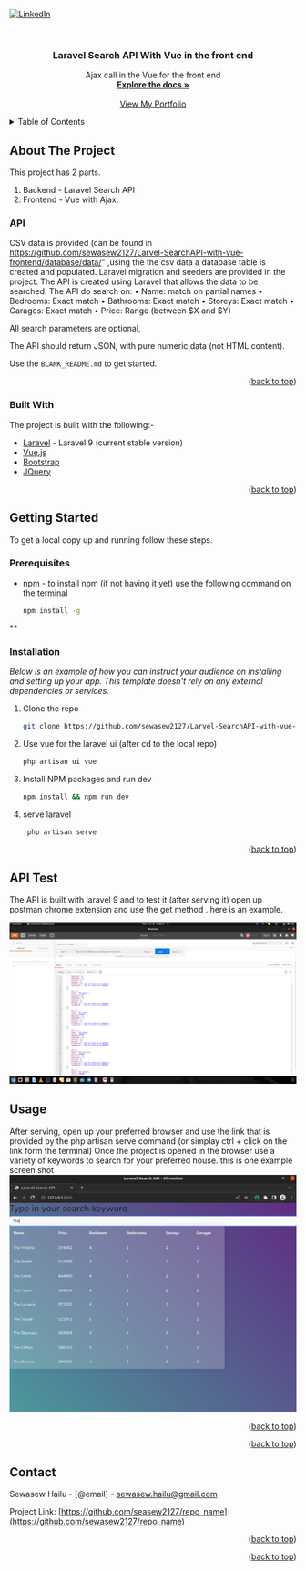 <div id="top"></div>




<!-- PROJECT SHIELDS -->


[![LinkedIn][linkedin-shield]][linkedin-url]



<!-- PROJECT LOGO -->
<br />
<div align="center">


  <h3 align="center">Laravel Search API With Vue in the front end</h3>

  <p align="center">
    Ajax call in the Vue for the front end
    <br />
    <a href="https://github.com/sewasew2127/Larvel-SearchAPI-with-vue-frontend"><strong>Explore the docs »</strong></a>
    <br />
    <br />
    <a href="https://github.com/sewasew2127/my-portfolio">View My Portfolio</a>
       
   
  </p>
</div>



<!-- TABLE OF CONTENTS -->
<details>
  <summary>Table of Contents</summary>
  <ol>
    <li>
      <a href="#about-the-project">About The Project</a>
      <ul>
        <li><a href="#built-with">Built With</a></li>
      </ul>
    </li>
    <li>
      <a href="#getting-started">Getting Started</a>
      <ul>
        <li><a href="#prerequisites">Prerequisites</a></li>
        <li><a href="#installation">Installation</a></li>
      </ul>
    </li>
    <li><a href="#usage">Usage</a></li>
    <li><a href="#roadmap">Roadmap</a></li>
    <li><a href="#contributing">Contributing</a></li>
    <li><a href="#license">License</a></li>
    <li><a href="#contact">Contact</a></li>
    <li><a href="#acknowledgments">Acknowledgments</a></li>
  </ol>
</details>



<!-- ABOUT THE PROJECT -->
## About The Project



This project has 2 parts.
1. Backend - Laravel Search API
2. Frontend - Vue with Ajax.
### API 

CSV data is provided (can be found in https://github.com/sewasew2127/Larvel-SearchAPI-with-vue-frontend/database/data/" ,using the the csv data a database table is created and populated. Laravel migration and seeders are provided in the project.
The API is created using Laravel that allows the data to be searched. 
The API do search on: 
    • Name:  match on partial names
    • Bedrooms: Exact match
    • Bathrooms: Exact match 
    • Storeys: Exact match 
    • Garages: Exact match 
    • Price: Range (between $X and $Y) 
 
All search parameters are optional, 
 
The API should return JSON, with pure numeric data (not HTML content). 

Use the `BLANK_README.md` to get started.

<p align="right">(<a href="#top">back to top</a>)</p>



### Built With

The project is built with the following:-

* [Laravel](https://laravel.com) - Laravel 9 (current stable version)
* [Vue.js](https://vuejs.org/)
* [Bootstrap](https://getbootstrap.com)
* [JQuery](https://jquery.com)

<p align="right">(<a href="#top">back to top</a>)</p>



<!-- GETTING STARTED -->
## Getting Started

To get a local copy up and running follow these steps.

### Prerequisites

* npm - to install npm (if not having it yet) use the following command on the terminal
  ```sh
  npm install -g
  ```
 **

### Installation

_Below is an example of how you can instruct your audience on installing and setting up your app. This template doesn't rely on any external dependencies or services._

1. Clone the repo
   ```sh
   git clone https://github.com/sewasew2127/Larvel-SearchAPI-with-vue-frontend".git
   ```
2. Use vue for the laravel ui (after cd to the local repo)
	 ```sh
   php artisan ui vue
   ```
	
3. Install NPM packages and run dev 
   ```sh
   npm install && npm run dev
   ```
4. serve laravel
   ```sh
    php artisan serve
   ```

<p align="right">(<a href="#top">back to top</a>)</p>


<!-- API test -->
## API Test
The API is built with laravel 9 and to test it (after serving it)
open up postman chrome extension and use the get method . here is an example.

[![APi Screen Shot][api-screenshot]](#)

<!-- USAGE EXAMPLES -->
## Usage

After serving, open up your preferred browser and use the link that is provided by the php artisan serve command (or simplay ctrl + click on the link form the terminal)
Once the project is opened in the browser use a variety of keywords to search for your preferred house.
this is one example screen shot
[![Product Name Screen Shot][product-screenshot]](#)


<p align="right">(<a href="#top">back to top</a>)</p>





<p align="right">(<a href="#top">back to top</a>)</p>




<!-- CONTACT -->
## Contact

Sewasew Hailu - [@email] - sewasew.hailu@gmail.com

Project Link: [https://github.com/seasew2127/repo_name](https://github.com/sewasew2127/repo_name)

<p align="right">(<a href="#top">back to top</a>)</p>





<p align="right">(<a href="#top">back to top</a>)</p>



<!-- MARKDOWN LINKS & IMAGES -->
<!-- https://www.markdownguide.org/basic-syntax/#reference-style-links -->






[linkedin-shield]: https://img.shields.io/badge/-LinkedIn-black.svg?style=for-the-badge&logo=linkedin&colorB=555
[linkedin-url]: https://linkedin.com/in/othneildrew
[product-screenshot]: img/s-s-1.png
[api-screenshot]: img/s-s-2.png
